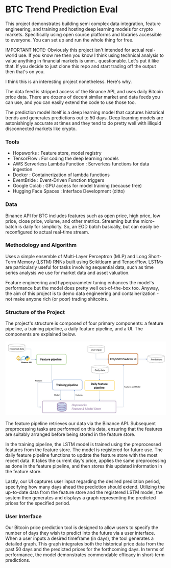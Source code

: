 # BTC Trend Prediction Eval

This project demonstrates building semi complex data integration, feature engineering, and training and hosting deep learning models for crypto markets. 
Specifically using open source platforms and libraries accessible to everyone. You can set up and run the whole thing for free. 

IMPORTANT NOTE: Obviously this project isn't intended for actual real-world use. If you know me then you know I think using technical analysis to value anything in financial markets is umm.. questionable. Let's put it like that. If you decide to just clone this repo and start trading off the output then that's on you.

I think this is an interesting project nonetheless. Here's why.

The data feed is stripped access of the Binance API, and uses daily Bitcoin price data. There are dozens of decent similar market and data feeds you can use, 
and you can easily extend the code to use those too.

The prediction model itself is a deep learning model that captures historical trends and generates predictions out to 50 days. Deep learning models are astonishingly accurate at times and they tend to do pretty well with illiquid disconnected markets like crypto.

### Tools

- Hopsworks : Feature store, model registry
- TensorFlow : For coding the deep learning models
- AWS Serverless Lambda Function : Serverless functions for data ingestion
- Docker : Containerization of lambda functions 
- EventBride : Event-Driven Function triggers
- Google Colab : GPU access for model training (because free)
- Hugging Face Spaces : Interface Development (ditto)

### Data

Binance API for BTC includes features such as open price, high price, low price, close price, volume, and other metrics. 
Streaming but the micro-batch is daily for simplicity. So, an EOD batch basically, but can easily be reconfigured to actual real-time stream.

### Methodology and Algorithm

Uses a simple ensemble of Multi-Layer Perceptron (MLP) and Long Short-Term Memory (LSTM) RNNs built using Scikitlearn and TensorFlow. LSTMs are particularly useful for tasks involving sequential data, such as time series analysis we use for market data and asset valuation. 

Feature engineering and hyperparameter tuning enhances the model's performance but the model does pretty well out-of-the-box too. Anyway, the aim of this project is to demo data engineering and containerization - not make anyone rich (or poor) trading shitcoins.

### Structure of the Project

The project's structure is composed of four primary components: a feature pipeline, a training pipeline, a daily feature pipeline, and a UI. The components are explained below.

![images/pipeline.jpeg](images/pipeline.jpeg)

The feature pipeline retrieves our data via the Binance API. Subsequent preprocessing tasks are performed on this data, ensuring that the features are suitably arranged before being stored in the feature store. 

In the training pipeline, the LSTM model is trained using the preprocessed features from the feature store. The model is registered for future use.
The daily feature pipeline functions to update the feature store with the most recent data. It takes the current day's price, applies the same preprocessing as done in the feature pipeline, and then stores this updated information in the feature store.

Lastly, our UI captures user input regarding the desired prediction period, specifying how many days ahead the prediction should extend. Utilizing the up-to-date data from the feature store and the registered LSTM model, the system then generates and displays a graph representing the predicted prices for the specified period.


### User Interface

Our Bitcoin price prediction tool is designed to allow users to specify the number of days they wish to predict into the future via a user interface. When a user inputs a desired timeframe (in days), the tool generates a detailed graph. This graph integrates both the historical price data from the past 50 days and the predicted prices for the forthcoming days. In terms of performance, the model demonstrates commendable efficacy in short-term predictions. 